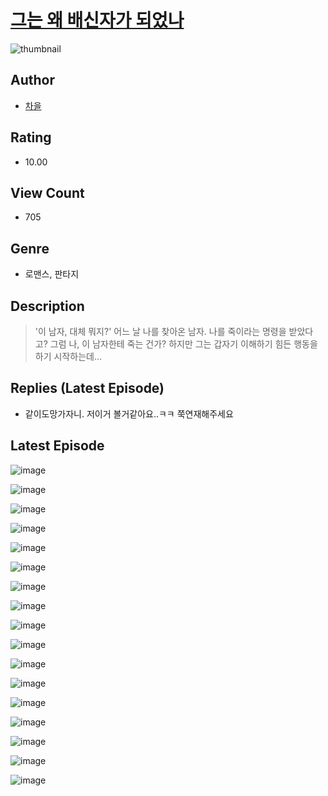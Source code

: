 # [그는 왜 배신자가 되었나](https://comic.naver.com/challenge/list?titleId=811176)
![thumbnail](https://image-comic.pstatic.net/user_contents_data/challenge_comic/2023/05/25/353240/upload_3832953816540656741_480x623.jpeg)

## Author
- [차을](https://comic.naver.com/artistTitle?id=353240)

## Rating
- 10.00

## View Count
- 705

## Genre
- 로맨스, 판타지

## Description
> '이 남자, 대체 뭐지?' 어느 날 나를 찾아온 남자. 나를 죽이라는 명령을 받았다고? 그럼 나, 이 남자한테 죽는 건가? 하지만 그는 갑자기 이해하기 힘든 행동을 하기 시작하는데...

## Replies (Latest Episode)
- 같이도망가자니. 저이거 볼거같아요..ㅋㅋ 쭉연재해주세요

## Latest Episode
![image](https://image-comic.pstatic.net/user_contents_data/challenge_comic/2023/05/25/353240/upload_7306017711106450534.jpeg)

![image](https://image-comic.pstatic.net/user_contents_data/challenge_comic/2023/05/25/353240/upload_7293632614529065316.jpeg)

![image](https://image-comic.pstatic.net/user_contents_data/challenge_comic/2023/05/25/353240/upload_7292788383593936436.jpeg)

![image](https://image-comic.pstatic.net/user_contents_data/challenge_comic/2023/05/25/353240/upload_7364289619664527971.jpeg)

![image](https://image-comic.pstatic.net/user_contents_data/challenge_comic/2023/05/25/353240/upload_7003999450522072115.jpeg)

![image](https://image-comic.pstatic.net/user_contents_data/challenge_comic/2023/05/25/353240/upload_3847259777849831782.jpeg)

![image](https://image-comic.pstatic.net/user_contents_data/challenge_comic/2023/05/25/353240/upload_3991649851748671844.jpeg)

![image](https://image-comic.pstatic.net/user_contents_data/challenge_comic/2023/05/25/353240/upload_3906138431418741858.jpeg)

![image](https://image-comic.pstatic.net/user_contents_data/challenge_comic/2023/05/25/353240/upload_3978138859442024801.jpeg)

![image](https://image-comic.pstatic.net/user_contents_data/challenge_comic/2023/05/25/353240/upload_7365184398807819832.jpeg)

![image](https://image-comic.pstatic.net/user_contents_data/challenge_comic/2023/05/25/353240/upload_7147832059747317091.jpeg)

![image](https://image-comic.pstatic.net/user_contents_data/challenge_comic/2023/05/25/353240/upload_7305178556775359073.jpeg)

![image](https://image-comic.pstatic.net/user_contents_data/challenge_comic/2023/05/25/353240/upload_3906647711547471926.jpeg)

![image](https://image-comic.pstatic.net/user_contents_data/challenge_comic/2023/05/25/353240/upload_3472334012846072368.jpeg)

![image](https://image-comic.pstatic.net/user_contents_data/challenge_comic/2023/05/25/353240/upload_3689400508921230641.jpeg)

![image](https://image-comic.pstatic.net/user_contents_data/challenge_comic/2023/05/25/353240/upload_7162523523627639396.jpeg)

![image](https://image-comic.pstatic.net/user_contents_data/challenge_comic/2023/05/25/353240/upload_3847263076468810809.jpeg)
